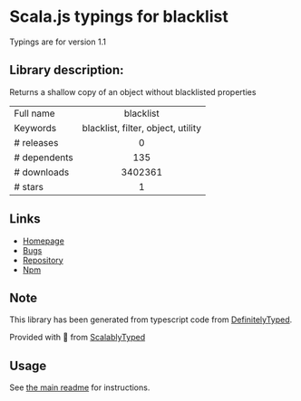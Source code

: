 
# Scala.js typings for blacklist

Typings are for version 1.1

## Library description:
Returns a shallow copy of an object without blacklisted properties

|                    |                 |
| ------------------ | :-------------: |
| Full name          | blacklist |
| Keywords           | blacklist, filter, object, utility |
| # releases         | 0 |
| # dependents       | 135 |
| # downloads        | 3402361 |
| # stars            | 1 |

## Links
- [Homepage](https://github.com/dcousens/blacklist)
- [Bugs](https://github.com/dcousens/blacklist/issues)
- [Repository](https://github.com/dcousens/blacklist)
- [Npm](https://www.npmjs.com/package/blacklist)
    


## Note
This library has been generated from typescript code from [DefinitelyTyped](https://definitelytyped.org).

Provided with :purple_heart: from [ScalablyTyped](https://github.com/oyvindberg/ScalablyTyped)

## Usage
See [the main readme](../../readme.md) for instructions.


